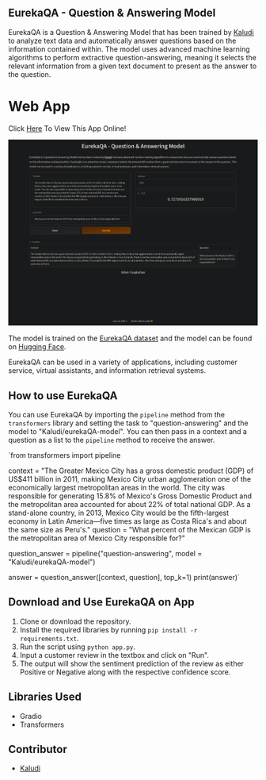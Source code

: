 
## EurekaQA - Question & Answering Model

EurekaQA is a Question & Answering Model that has been trained by [Kaludi](https://huggingface.co/Kaludi) to analyze text data and automatically answer questions based on the information contained within. The model uses advanced machine learning algorithms to perform extractive question-answering, meaning it selects the relevant information from a given text document to present as the answer to the question.

# Web App
Click [Here](https://huggingface.co/spaces/Kaludi/EurekaQA) To View This App Online!

![Image](https://github.com/Kaludii/EurekaQA/blob/main/images/QA.png?raw=true)

The model is trained on the [EurekaQA dataset](https://huggingface.co/datasets/Kaludi/data-eurekaQA) and the model can be found on [Hugging Face](https://huggingface.co/Kaludi/eurekaQA-model).

EurekaQA can be used in a variety of applications, including customer service, virtual assistants, and information retrieval systems.

## How to use EurekaQA

You can use EurekaQA by importing the `pipeline` method from the `transformers` library and setting the task to "question-answering" and the model to "Kaludi/eurekaQA-model". You can then pass in a context and a question as a list to the `pipeline` method to receive the answer.

`from transformers import pipeline

context = "The Greater Mexico City has a gross domestic product (GDP) of US$411 billion in 2011, making Mexico City urban agglomeration one of the economically largest metropolitan areas in the world. The city was responsible for generating 15.8% of Mexico's Gross Domestic Product and the metropolitan area accounted for about 22% of total national GDP. As a stand-alone country, in 2013, Mexico City would be the fifth-largest economy in Latin America—five times as large as Costa Rica's and about the same size as Peru's."
question = "What percent of the Mexican GDP is the metropolitan area of Mexico City responsible for?"

question_answer = pipeline("question-answering", model = "Kaludi/eurekaQA-model")

answer = question_answer([context, question], top_k=1)
print(answer)`

## Download and Use EurekaQA on App

1.  Clone or download the repository.
2.  Install the required libraries by running `pip install -r requirements.txt`.
3.  Run the script using `python app.py`.
4.  Input a customer review in the textbox and click on "Run".
5.  The output will show the sentiment prediction of the review as either Positive or Negative along with the respective confidence score.

## Libraries Used

-   Gradio
-   Transformers

## Contributor

-   [Kaludi](https://github.com/Kaludii)
